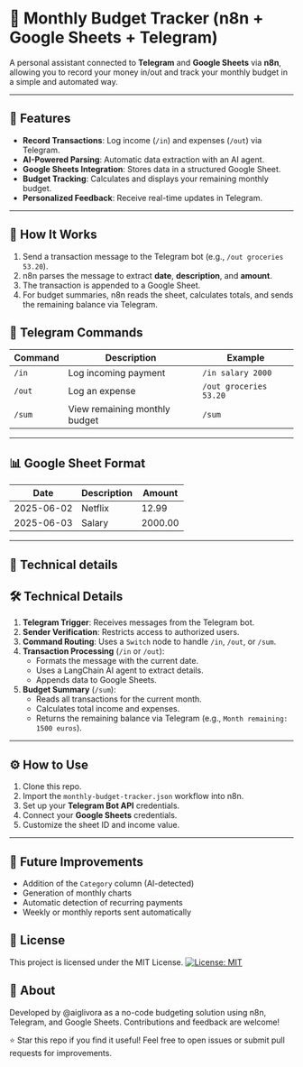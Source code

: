 # 💸 Monthly Budget Tracker (n8n + Google Sheets + Telegram)

A personal assistant connected to **Telegram** and **Google Sheets** via **n8n**, allowing you to record your money in/out and track your monthly budget in a simple and automated way.

---

## 🚀 Features

- **Record Transactions**: Log income (`/in`) and expenses (`/out`) via Telegram.
- **AI-Powered Parsing**: Automatic data extraction with an AI agent.
- **Google Sheets Integration**: Stores data in a structured Google Sheet.
- **Budget Tracking**: Calculates and displays your remaining monthly budget.
- **Personalized Feedback**: Receive real-time updates in Telegram.

---
## 🧠 How It Works

1. Send a transaction message to the Telegram bot (e.g., `/out groceries 53.20`).
2. n8n parses the message to extract **date**, **description**, and **amount**.
3. The transaction is appended to a Google Sheet.
4. For budget summaries, n8n reads the sheet, calculates totals, and sends the remaining balance via Telegram.

## 📱 Telegram Commands

| Command | Description | Example |
|---------|-------------|---------|
| `/in`   | Log incoming payment | `/in salary 2000` |
| `/out`  | Log an expense | `/out groceries 53.20` |
| `/sum`  | View remaining monthly budget | `/sum` |

---

## 📊 Google Sheet Format

| Date       | Description | Amount |
|------------|-------------|--------|
| 2025-06-02 | Netflix     | 12.99  |
| 2025-06-03 | Salary      | 2000.00|

---

## 🧠 Technical details

## 🛠 Technical Details

1. **Telegram Trigger**: Receives messages from the Telegram bot.
2. **Sender Verification**: Restricts access to authorized users.
3. **Command Routing**: Uses a `Switch` node to handle `/in`, `/out`, or `/sum`.
4. **Transaction Processing** (`/in` or `/out`):
   - Formats the message with the current date.
   - Uses a LangChain AI agent to extract details.
   - Appends data to Google Sheets.
5. **Budget Summary** (`/sum`):
   - Reads all transactions for the current month.
   - Calculates total income and expenses.
   - Returns the remaining balance via Telegram (e.g., `Month remaining: 1500 euros`).

---



## ⚙️ How to Use

1. Clone this repo.
2. Import the `monthly-budget-tracker.json` workflow into n8n.
3. Set up your **Telegram Bot API** credentials.
4. Connect your **Google Sheets** credentials.
5. Customize the sheet ID and income value.

---

## 📝 Future Improvements

- Addition of the `Category` column (AI-detected)
- Generation of monthly charts
- Automatic detection of recurring payments
- Weekly or monthly reports sent automatically

## 🔑 License

This project is licensed under the MIT License.
[![License: MIT](https://img.shields.io/badge/License-MIT-yellow.svg)](https://opensource.org/licenses/MIT)

## 🙋 About

Developed by @aiglivora as a no-code budgeting solution using n8n, Telegram, and Google Sheets. Contributions and feedback are welcome!

⭐ Star this repo if you find it useful! Feel free to open issues or submit pull requests for improvements.
